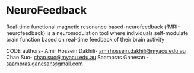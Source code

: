 # NeuroFeedback
Real-time functional magnetic resonance based-neurofeedback (fMRI-neurofeedback) is a neuromodulation tool where individuals self-modulate brain function based on real-time feedback of their brain activity

CODE authors- Amir Hossein Dakhili- amirhossein.dakhili@myacu.edu.au
Chao Suo- chao.suo@myacu.edu.au
Saampras Ganesan - saampras.ganesan@gmail.com
